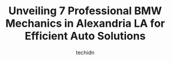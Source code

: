 ---
layout: ampstory
image: https://images.unsplash.com/photo-1632956557796-6868d5ecc6d2?ixlib=rb-4.0.3&ixid=MnwxMjA3fDB8MHxwaG90by1wYWdlfHx8fGVufDB8fHx8&auto=format&fit=crop&w=640&h=853&q=80
author: techidn
featured: false
description: Looking for reliable and skilled BMW Mechanic in Alexandria LA, USA? Your search ends here with the 7 best BMW Mechanic in town. With their expertise and commitment to delivering exceptional
title: Unveiling 7 Professional BMW Mechanics in Alexandria LA for Efficient Auto Solutions
cover:
   title: Unveiling 7 Professional BMW Mechanics in Alexandria LA for Efficient Auto Solutions
   subtitle: Rickpate
   background: https://images.unsplash.com/photo-1632956557796-6868d5ecc6d2?ixlib=rb-4.0.3&ixid=MnwxMjA3fDB8MHxwaG90by1wYWdlfHx8fGVufDB8fHx8&auto=format&fit=crop&w=640&h=853&q=80

pages: 
 - layout: thirds
   top: <h1>#1 Tire Choice Auto Service Centers</h1>
   bottom: "<p>I highly recommend this place to get your brakes checked and fixed fast and friendly service these guys work amazing if yall looking for help go see Chris and his crew</p>"
   background: https://www.knot35.com/toplist/wp-content/uploads/2023/06/best-bmw-mechanic-1-in-alexandria-la-1685832899.jpeg
   backgroundblur: true
 - layout: thirds
   top: <h1>#2 Price Automotive LLC</h1>
   bottom: "<p>1601 Metro Dr, Alexandria, LA 71301, United States</p>"
   background: https://www.knot35.com/toplist/wp-content/uploads/2023/06/best-bmw-mechanic-2-in-alexandria-la-1685832900.jpeg
   cta:
      link: https://www.knot35.com/toplist/unveiling-7-professional-bmw-mechanics-in-alexandria-la-for-efficient-auto-solutions/
      text: Unveiling 7 Professional BMW Mechanics in Alexandria LA for Efficient Auto Solutions
 - layout: thirds
   top: <h1>#3 George Hauks Automotive</h1>
   bottom: "<p>3204 Industrial St, Alexandria, LA 71301, United States</p>"
   background: https://www.knot35.com/toplist/wp-content/uploads/2023/06/best-bmw-mechanic-3-in-alexandria-la-1685832900.jpeg
   cta:
      link: https://www.knot35.com/toplist/unveiling-7-professional-bmw-mechanics-in-alexandria-la-for-efficient-auto-solutions/
      text: Unveiling 7 Professional BMW Mechanics in Alexandria LA for Efficient Auto Solutions
 - layout: thirds
   top: <h1>#4 Precision Tune Auto Care</h1>
   bottom: "<p>3839 Alexandria Mall Dr, Alexandria, LA 71301, United States</p>"
   background: https://images.unsplash.com/photo-1518640467707-6811f4a6ab73?ixlib=rb-4.0.3&ixid=MnwxMjA3fDB8MHxwaG90by1wYWdlfHx8fGVufDB8fHx8&auto=format&fit=crop&w=640&h=853&q=80
   cta:
      link: https://www.knot35.com/toplist/unveiling-7-professional-bmw-mechanics-in-alexandria-la-for-efficient-auto-solutions/
      text: Unveiling 7 Professional BMW Mechanics in Alexandria LA for Efficient Auto Solutions
 - layout: thirds
   top: <h1>#5 Tonys European Auto Service</h1>
   bottom: "<p>3800 McKeithen Dr, Alexandria, LA 71303, United States</p>"
   background: https://images.unsplash.com/photo-1609083590460-7b8cc0ca65f8?ixlib=rb-4.0.3&ixid=MnwxMjA3fDB8MHxwaG90by1wYWdlfHx8fGVufDB8fHx8&auto=format&fit=crop&w=640&h=853&q=80
   cta:
      link: https://www.knot35.com/toplist/unveiling-7-professional-bmw-mechanics-in-alexandria-la-for-efficient-auto-solutions/
      text: Unveiling 7 Professional BMW Mechanics in Alexandria LA for Efficient Auto Solutions
 - layout: thirds
   top: <h1>#6 Darrells Auto Service</h1>
   bottom: "<p>6304 Masonic Dr, Alexandria, LA 71301, United States</p>"
   background: https://images.unsplash.com/photo-1509114397022-ed747cca3f65?ixlib=rb-4.0.3&ixid=MnwxMjA3fDB8MHxwaG90by1wYWdlfHx8fGVufDB8fHx8&auto=format&fit=crop&w=640&h=853&q=80
   cta:
      link: https://www.knot35.com/toplist/unveiling-7-professional-bmw-mechanics-in-alexandria-la-for-efficient-auto-solutions/
      text: Unveiling 7 Professional BMW Mechanics in Alexandria LA for Efficient Auto Solutions
 - layout: thirds
   top: <h1>#7 Mikes Auto Repair & Sales</h1>
   bottom: "<p>5972 Ball Ln, Alexandria, LA 71303, United States</p>"
   background: https://images.unsplash.com/photo-1527067829737-402993088e6b?ixlib=rb-4.0.3&ixid=MnwxMjA3fDB8MHxwaG90by1wYWdlfHx8fGVufDB8fHx8&auto=format&fit=crop&w=640&h=853&q=80
   cta:
      link: https://www.knot35.com/toplist/unveiling-7-professional-bmw-mechanics-in-alexandria-la-for-efficient-auto-solutions/
      text: Unveiling 7 Professional BMW Mechanics in Alexandria LA for Efficient Auto Solutions
 - layout: thirds
   middle: Continue reading...
   background: https://images.unsplash.com/photo-1608501821300-4f99e58bba77?ixlib=rb-4.0.3&ixid=MnwxMjA3fDB8MHxwaG90by1wYWdlfHx8fGVufDB8fHx8&auto=format&fit=crop&w=640&h=853&q=80
   cta:
      link: https://www.knot35.com/toplist/unveiling-7-professional-bmw-mechanics-in-alexandria-la-for-efficient-auto-solutions/
      text: Unveiling 7 Professional BMW Mechanics in Alexandria LA for Efficient Auto Solutions
      
---